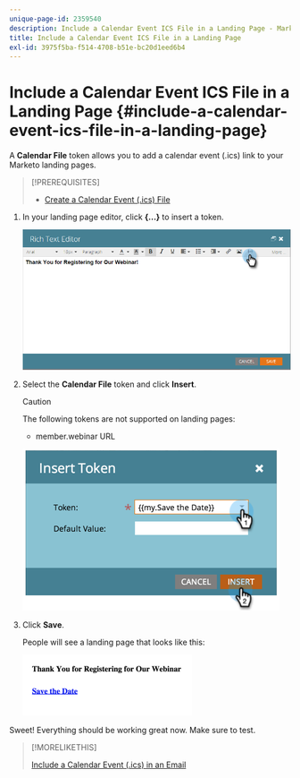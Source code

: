 ```yaml
---
unique-page-id: 2359540
description: Include a Calendar Event ICS File in a Landing Page - Marketo Docs - Product Documentation
title: Include a Calendar Event ICS File in a Landing Page
exl-id: 3975f5ba-f514-4708-b51e-bc20d1eed6b4
---
```

# Include a Calendar Event ICS File in a Landing Page {#include-a-calendar-event-ics-file-in-a-landing-page}

A **Calendar File** token allows you to add a calendar event (.ics) link to your Marketo landing pages.

>[!PREREQUISITES]
>
>* [Create a Calendar Event (.ics) File](/help/marketo/product-docs/email-marketing/general/functions-in-the-editor/create-a-calendar-event-ics-file.md)

1. In your landing page editor, click **{...}** to insert a token.

   ![](assets/image2015-7-8-17-3a51-3a29.png)

1. Select the **Calendar File** token and click **Insert**.

   >[!CAUTION]
   >
   >The following tokens are not supported on landing pages:
   >
   >* member.webinar URL

   ![](assets/image2015-1-6-16-3a31-3a28.png)

1. Click **Save**.

   People will see a landing page that looks like this:

   ![](assets/image2015-1-6-16-3a42-3a51.png)

Sweet! Everything should be working great now. Make sure to test.

>[!MORELIKETHIS]
>
>[Include a Calendar Event (.ics) in an Email](/help/marketo/product-docs/email-marketing/general/functions-in-the-editor/include-a-calendar-event-ics-in-an-email.md)
